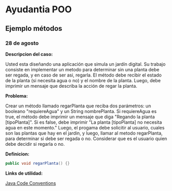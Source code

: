#  Ayudantia POO
## Ejemplo métodos
### 28 de agosto 

**Descripcion del caso:**

Usted esta diseñando una aplicación que simula un jardín digital. Su trabajo consiste en implementar un metodo para determinar sin una planta debe ser regada, y en caso de ser asi, regarla. 
El método debe recibir el estado de la planta (si necesita agua o no) y el nombre de la planta. Luego, debe imprimir un mensaje que describa la acción de regar la planta.


**Problema:**

Crear un método llamado regarPlanta que reciba dos parámetros: un booleano "requiereAgua"  y un String nombrePlanta. Si requiereAgua es true, el método debe imprimir un mensaje que diga "Regando la planta  [tipoPlanta]". Si es false, debe imprimir "La planta [tipoPlanta] no necesita agua en este momento."
Luego, el progama debe solicitir al usuario, cuales son las plantas que hay en el jardin, y luego, llamar al metodo regarPlanta, para determinar si debe ser regada o no. Considerar que es el usuario quien debe decidir si regarla o no.

**Definicion:**

```java
public void regarPlanta() {}
```

**Links de utilidad:**

[Java Code Conventions](https://www.oracle.com/technetwork/java/codeconventions-150003.pdf)
